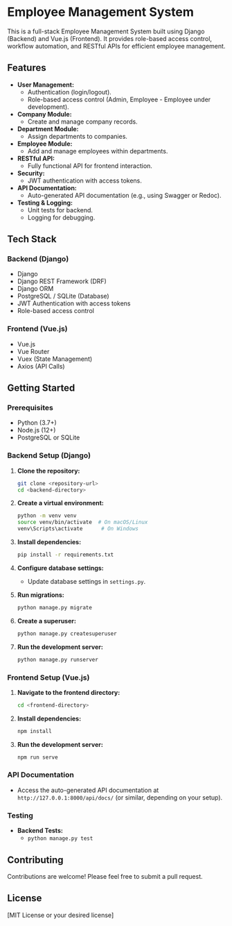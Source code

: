 # Employee Management System

This is a full-stack Employee Management System built using Django (Backend) and Vue.js (Frontend). It provides role-based access control, workflow automation, and RESTful APIs for efficient employee management.

## Features

* **User Management:**
    * Authentication (login/logout).
    * Role-based access control (Admin, Employee - Employee under development).
* **Company Module:**
    * Create and manage company records.
* **Department Module:**
    * Assign departments to companies.
* **Employee Module:**
    * Add and manage employees within departments.
* **RESTful API:**
    * Fully functional API for frontend interaction.
* **Security:**
    * JWT authentication with access tokens.
* **API Documentation:**
    * Auto-generated API documentation (e.g., using Swagger or Redoc).
* **Testing & Logging:**
    * Unit tests for backend.
    * Logging for debugging.

## Tech Stack

### Backend (Django)

* Django
* Django REST Framework (DRF)
* Django ORM
* PostgreSQL / SQLite (Database)
* JWT Authentication with access tokens
* Role-based access control

### Frontend (Vue.js)

* Vue.js
* Vue Router
* Vuex (State Management)
* Axios (API Calls)

## Getting Started

### Prerequisites

* Python (3.7+)
* Node.js (12+)
* PostgreSQL or SQLite

### Backend Setup (Django)

1.  **Clone the repository:**

    ```bash
    git clone <repository-url>
    cd <backend-directory>
    ```

2.  **Create a virtual environment:**

    ```bash
    python -m venv venv
    source venv/bin/activate  # On macOS/Linux
    venv\Scripts\activate      # On Windows
    ```

3.  **Install dependencies:**

    ```bash
    pip install -r requirements.txt
    ```

4.  **Configure database settings:**

    * Update database settings in `settings.py`.

5.  **Run migrations:**

    ```bash
    python manage.py migrate
    ```

6.  **Create a superuser:**

    ```bash
    python manage.py createsuperuser
    ```

7.  **Run the development server:**

    ```bash
    python manage.py runserver
    ```

### Frontend Setup (Vue.js)

1.  **Navigate to the frontend directory:**

    ```bash
    cd <frontend-directory>
    ```

2.  **Install dependencies:**

    ```bash
    npm install
    ```

3.  **Run the development server:**

    ```bash
    npm run serve
    ```

### API Documentation

* Access the auto-generated API documentation at `http://127.0.0.1:8000/api/docs/` (or similar, depending on your setup).

### Testing

* **Backend Tests:**
    * `python manage.py test`

## Contributing

Contributions are welcome! Please feel free to submit a pull request.

## License

[MIT License or your desired license]
